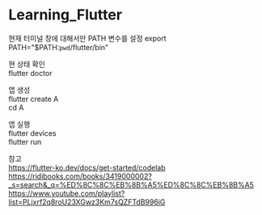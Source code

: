 # Learning_Flutter

현재 터미널 창에 대해서만 PATH 변수를 설정
export PATH="$PATH:`pwd`/flutter/bin"

현 상태 확인 <br>
flutter doctor

앱 생성  <br>
flutter create A <br>
cd A

앱 실행 <br>
flutter devices <br>
flutter run <br>

참고 <br>
https://flutter-ko.dev/docs/get-started/codelab <br>
https://ridibooks.com/books/3419000002?_s=search&_q=%ED%8C%8C%EB%8B%A5%ED%8C%8C%EB%8B%A5 <br>
https://www.youtube.com/playlist?list=PLjxrf2q8roU23XGwz3Km7sQZFTdB996iG
